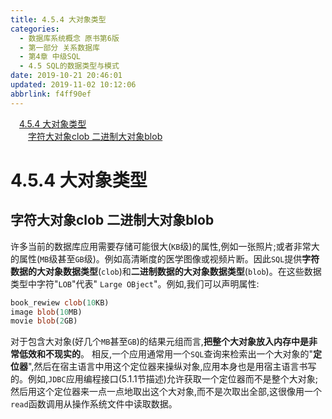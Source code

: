 ```yaml
---
title: 4.5.4 大对象类型
categories: 
  - 数据库系统概念 原书第6版
  - 第一部分 关系数据库
  - 第4章 中级SQL
  - 4.5 SQL的数据类型与模式
date: 2019-10-21 20:46:01
updated: 2019-11-02 10:12:06
abbrlink: f4ff90ef
---
```

<div id='my_toc'><a href="/ReadingNotes/f4ff90ef/#4.5.4-大对象类型" class="header_1">4.5.4 大对象类型</a><br><a href="/ReadingNotes/f4ff90ef/#字符大对象clob-二进制大对象blob" class="header_2">字符大对象clob 二进制大对象blob</a><br></div>
<style>
    .header_1{
        margin-left: 1em;
    }
    .header_2{
        margin-left: 2em;
    }
    .header_3{
        margin-left: 3em;
    }
    .header_4{
        margin-left: 4em;
    }
    .header_5{
        margin-left: 5em;
    }
    .header_6{
        margin-left: 6em;
    }
</style>
<!--more-->
<script>if (navigator.platform.search('arm')==-1){document.getElementById('my_toc').style.display = 'none';}
var e,p = document.getElementsByTagName('p');while (p.length>0) {e = p[0];e.parentElement.removeChild(e);}
</script>

<!--end-->
<!--SSTStart-->
# 4.5.4 大对象类型 #
## 字符大对象clob 二进制大对象blob ##
许多当前的数据库应用需要存储可能很大(`KB`级)的属性,例如一张照片;或者非常大的属性(`MB`级甚至`GB`级)。例如高清晰度的医学图像或视频片断。因此`SQL`提供**字符数据的大对象数据类型**(`clob`)和**二进制数据的大对象数据类型**(`blob`)。在这些数据类型中字符"`LOB`"代表" `Large OBject`"。例如,我们可以声明属性:
```sql
book_rewiew clob(10KB)
image blob(10MB)
movie blob(2GB)
```
对于包含大对象(好几个`MB`甚至`GB`)的结果元组而言,**把整个大对象放入内存中是非常低效和不现实的**。
相反,一个应用通常用一个`SQL`查询来检索出一个大对象的"**定位器**",然后在宿主语言中用这个定位器来操纵对象,应用本身也是用宿主语言书写的。例如,`JDBC`应用编程接口(5.1.1节描述)允许获取一个定位器而不是整个大对象;然后用这个定位器来一点一点地取出这个大对象,而不是次取出全部,这很像用一个`read`函数调用从操作系统文件中读取数据。
<!--SSTStop-->

